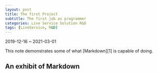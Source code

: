 ```yaml
---
layout: post
title: The first Project
subtitle: The first job as programmer
categories: Live Service Solution R&D
tags: [LiveService, R&D]
---
```



2019-12-16 ~ 2021-03-01

This note demonstrates some of what [Markdown][1] is capable of doing.

## An exhibit of Markdown

